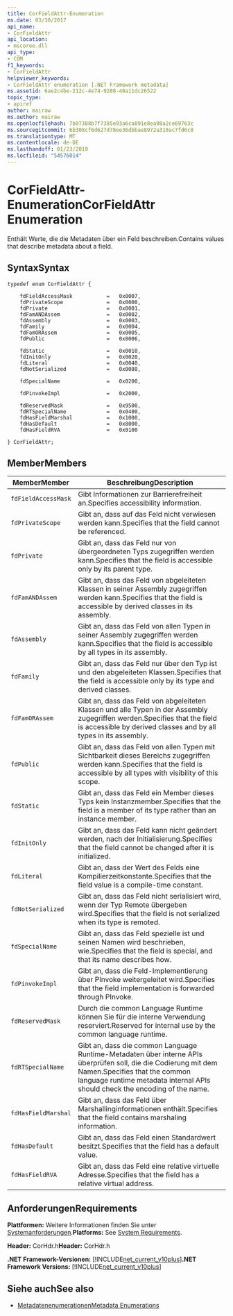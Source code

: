 ```yaml
---
title: CorFieldAttr-Enumeration
ms.date: 03/30/2017
api_name:
- CorFieldAttr
api_location:
- mscoree.dll
api_type:
- COM
f1_keywords:
- CorFieldAttr
helpviewer_keywords:
- CorFieldAttr enumeration [.NET Framework metadata]
ms.assetid: 6ae2c4be-212c-4e74-9288-40a11dc26522
topic_type:
- apiref
author: mairaw
ms.author: mairaw
ms.openlocfilehash: 7b07388b7f7385e93a6ca891e8ea98a2ce69763c
ms.sourcegitcommit: 6b308cf6d627d78ee36dbbae8972a310ac7fd6c8
ms.translationtype: MT
ms.contentlocale: de-DE
ms.lasthandoff: 01/23/2019
ms.locfileid: "54576014"
---
```

# <a name="corfieldattr-enumeration"></a><span data-ttu-id="d3fe0-102">CorFieldAttr-Enumeration</span><span class="sxs-lookup"><span data-stu-id="d3fe0-102">CorFieldAttr Enumeration</span></span>
<span data-ttu-id="d3fe0-103">Enthält Werte, die die Metadaten über ein Feld beschreiben.</span><span class="sxs-lookup"><span data-stu-id="d3fe0-103">Contains values that describe metadata about a field.</span></span>  
  
## <a name="syntax"></a><span data-ttu-id="d3fe0-104">Syntax</span><span class="sxs-lookup"><span data-stu-id="d3fe0-104">Syntax</span></span>  
  
```  
typedef enum CorFieldAttr {  
  
    fdFieldAccessMask           =   0x0007,  
    fdPrivateScope              =   0x0000,  
    fdPrivate                   =   0x0001,  
    fdFamANDAssem               =   0x0002,  
    fdAssembly                  =   0x0003,  
    fdFamily                    =   0x0004,  
    fdFamORAssem                =   0x0005,  
    fdPublic                    =   0x0006,  
  
    fdStatic                    =   0x0010,  
    fdInitOnly                  =   0x0020,  
    fdLiteral                   =   0x0040,  
    fdNotSerialized             =   0x0080,  
  
    fdSpecialName               =   0x0200,  
  
    fdPinvokeImpl               =   0x2000,  
  
    fdReservedMask              =   0x9500,  
    fdRTSpecialName             =   0x0400,  
    fdHasFieldMarshal           =   0x1000,  
    fdHasDefault                =   0x8000,  
    fdHasFieldRVA               =   0x0100  
  
} CorFieldAttr;  
```  
  
## <a name="members"></a><span data-ttu-id="d3fe0-105">Member</span><span class="sxs-lookup"><span data-stu-id="d3fe0-105">Members</span></span>  
  
|<span data-ttu-id="d3fe0-106">Member</span><span class="sxs-lookup"><span data-stu-id="d3fe0-106">Member</span></span>|<span data-ttu-id="d3fe0-107">Beschreibung</span><span class="sxs-lookup"><span data-stu-id="d3fe0-107">Description</span></span>|  
|------------|-----------------|  
|`fdFieldAccessMask`|<span data-ttu-id="d3fe0-108">Gibt Informationen zur Barrierefreiheit an.</span><span class="sxs-lookup"><span data-stu-id="d3fe0-108">Specifies accessibility information.</span></span>|  
|`fdPrivateScope`|<span data-ttu-id="d3fe0-109">Gibt an, dass auf das Feld nicht verwiesen werden kann.</span><span class="sxs-lookup"><span data-stu-id="d3fe0-109">Specifies that the field cannot be referenced.</span></span>|  
|`fdPrivate`|<span data-ttu-id="d3fe0-110">Gibt an, dass das Feld nur von übergeordneten Typs zugegriffen werden kann.</span><span class="sxs-lookup"><span data-stu-id="d3fe0-110">Specifies that the field is accessible only by its parent type.</span></span>|  
|`fdFamANDAssem`|<span data-ttu-id="d3fe0-111">Gibt an, dass das Feld von abgeleiteten Klassen in seiner Assembly zugegriffen werden kann.</span><span class="sxs-lookup"><span data-stu-id="d3fe0-111">Specifies that the field is accessible by derived classes in its assembly.</span></span>|  
|`fdAssembly`|<span data-ttu-id="d3fe0-112">Gibt an, dass das Feld von allen Typen in seiner Assembly zugegriffen werden kann.</span><span class="sxs-lookup"><span data-stu-id="d3fe0-112">Specifies that the field is accessible by all types in its assembly.</span></span>|  
|`fdFamily`|<span data-ttu-id="d3fe0-113">Gibt an, dass das Feld nur über den Typ ist und den abgeleiteten Klassen.</span><span class="sxs-lookup"><span data-stu-id="d3fe0-113">Specifies that the field is accessible only by its type and derived classes.</span></span>|  
|`fdFamORAssem`|<span data-ttu-id="d3fe0-114">Gibt an, dass das Feld von abgeleiteten Klassen und alle Typen in der Assembly zugegriffen werden.</span><span class="sxs-lookup"><span data-stu-id="d3fe0-114">Specifies that the field is accessible by derived classes and by all types in its assembly.</span></span>|  
|`fdPublic`|<span data-ttu-id="d3fe0-115">Gibt an, dass das Feld von allen Typen mit Sichtbarkeit dieses Bereichs zugegriffen werden kann.</span><span class="sxs-lookup"><span data-stu-id="d3fe0-115">Specifies that the field is accessible by all types with visibility of this scope.</span></span>|  
|`fdStatic`|<span data-ttu-id="d3fe0-116">Gibt an, dass das Feld ein Member dieses Typs kein Instanzmember.</span><span class="sxs-lookup"><span data-stu-id="d3fe0-116">Specifies that the field is a member of its type rather than an instance member.</span></span>|  
|`fdInitOnly`|<span data-ttu-id="d3fe0-117">Gibt an, dass das Feld kann nicht geändert werden, nach der Initialisierung.</span><span class="sxs-lookup"><span data-stu-id="d3fe0-117">Specifies that the field cannot be changed after it is initialized.</span></span>|  
|`fdLiteral`|<span data-ttu-id="d3fe0-118">Gibt an, dass der Wert des Felds eine Kompilierzeitkonstante.</span><span class="sxs-lookup"><span data-stu-id="d3fe0-118">Specifies that the field value is a compile-time constant.</span></span>|  
|`fdNotSerialized`|<span data-ttu-id="d3fe0-119">Gibt an, dass das Feld nicht serialisiert wird, wenn der Typ Remote übergeben wird.</span><span class="sxs-lookup"><span data-stu-id="d3fe0-119">Specifies that the field is not serialized when its type is remoted.</span></span>|  
|`fdSpecialName`|<span data-ttu-id="d3fe0-120">Gibt an, dass das Feld spezielle ist und seinen Namen wird beschrieben, wie.</span><span class="sxs-lookup"><span data-stu-id="d3fe0-120">Specifies that the field is special, and that its name describes how.</span></span>|  
|`fdPinvokeImpl`|<span data-ttu-id="d3fe0-121">Gibt an, dass die Feld-Implementierung über PInvoke weitergeleitet wird.</span><span class="sxs-lookup"><span data-stu-id="d3fe0-121">Specifies that the field implementation is forwarded through PInvoke.</span></span>|  
|`fdReservedMask`|<span data-ttu-id="d3fe0-122">Durch die common Language Runtime können Sie für die interne Verwendung reserviert.</span><span class="sxs-lookup"><span data-stu-id="d3fe0-122">Reserved for internal use by the common language runtime.</span></span>|  
|`fdRTSpecialName`|<span data-ttu-id="d3fe0-123">Gibt an, dass die common Language Runtime-Metadaten über interne APIs überprüfen soll, die die Codierung mit dem Namen.</span><span class="sxs-lookup"><span data-stu-id="d3fe0-123">Specifies that the common language runtime metadata internal APIs should check the encoding of the name.</span></span>|  
|`fdHasFieldMarshal`|<span data-ttu-id="d3fe0-124">Gibt an, dass das Feld über Marshallinginformationen enthält.</span><span class="sxs-lookup"><span data-stu-id="d3fe0-124">Specifies that the field contains marshaling information.</span></span>|  
|`fdHasDefault`|<span data-ttu-id="d3fe0-125">Gibt an, dass das Feld einen Standardwert besitzt.</span><span class="sxs-lookup"><span data-stu-id="d3fe0-125">Specifies that the field has a default value.</span></span>|  
|`fdHasFieldRVA`|<span data-ttu-id="d3fe0-126">Gibt an, dass das Feld eine relative virtuelle Adresse.</span><span class="sxs-lookup"><span data-stu-id="d3fe0-126">Specifies that the field has a relative virtual address.</span></span>|  
  
## <a name="requirements"></a><span data-ttu-id="d3fe0-127">Anforderungen</span><span class="sxs-lookup"><span data-stu-id="d3fe0-127">Requirements</span></span>  
 <span data-ttu-id="d3fe0-128">**Plattformen:** Weitere Informationen finden Sie unter [Systemanforderungen](../../../../docs/framework/get-started/system-requirements.md).</span><span class="sxs-lookup"><span data-stu-id="d3fe0-128">**Platforms:** See [System Requirements](../../../../docs/framework/get-started/system-requirements.md).</span></span>  
  
 <span data-ttu-id="d3fe0-129">**Header:** CorHdr.h</span><span class="sxs-lookup"><span data-stu-id="d3fe0-129">**Header:** CorHdr.h</span></span>  
  
 <span data-ttu-id="d3fe0-130">**.NET Framework-Versionen:** [!INCLUDE[net_current_v10plus](../../../../includes/net-current-v10plus-md.md)]</span><span class="sxs-lookup"><span data-stu-id="d3fe0-130">**.NET Framework Versions:** [!INCLUDE[net_current_v10plus](../../../../includes/net-current-v10plus-md.md)]</span></span>  
  
## <a name="see-also"></a><span data-ttu-id="d3fe0-131">Siehe auch</span><span class="sxs-lookup"><span data-stu-id="d3fe0-131">See also</span></span>
- [<span data-ttu-id="d3fe0-132">Metadatenenumerationen</span><span class="sxs-lookup"><span data-stu-id="d3fe0-132">Metadata Enumerations</span></span>](../../../../docs/framework/unmanaged-api/metadata/metadata-enumerations.md)
